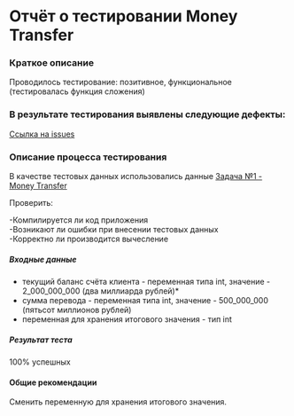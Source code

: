 # Отчёт о тестировании Money Transfer #  

### Краткое описание ###  

Проводилось тестирование: позитивное, функциональное (тестировалась функция сложения)  

### В результате тестирования выявлены следующие дефекты: ###    

[Ссылка на issues][1]  

### Описание процесса тестирования ###  

В качестве тестовых данных использовались данные [Задача №1 - Money Transfer][2]  

Проверить:   

-Компилируется ли код приложения  
-Возникают ли ошибки при внесении тестовых данных  
-Корректно ли производится вычесление  

##### Входные данные ##### 
   
- текущий баланс счёта клиента - переменная типа int, значение - 2_000_000_000 (два миллиарда рублей)*  
- сумма перевода - переменная типа int, значение - 500_000_000 (пятьсот миллионов рублей)  
- переменная для хранения итогового значения - тип int  

##### Результат теста #####  
100% успешных


#### Общие рекомендации ####  

Сменить переменную для хранения итогового значения.

[1]: https://github.com/AnnaStarkov/DZJ2.1/issues/1#issue-797153788  
[2]: https://github.com/netology-code/javaqa-homeworks/tree/master/programming